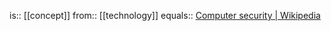 is:: [[concept]]
from:: [[technology]]
equals:: [Computer security | Wikipedia](https://en.wikipedia.org/wiki/Computer_security)
